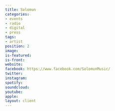 ```yaml
---
title: Solomun
categories:
- events
- radio
- digital
- press
tags:
- artist
position: 2
image: 
is-featured: 
is-front: 
website: 
facebook: https://www.facebook.com/SolomunMusic/
twitter: 
instagram: 
spotify: 
soundcloud: 
youtube: 
apple: 
layout: client
---
```


